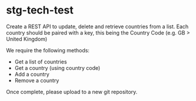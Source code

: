 # stg-tech-test

Create a REST API to update, delete and retrieve countries from a list. Each country should be paired with a key, this being the Country Code (e.g. GB > United Kingdom)

We require the following methods:
- Get a list of countries
- Get a country (using country code)
- Add a country
- Remove a country

Once complete, please upload to a new git repository.
